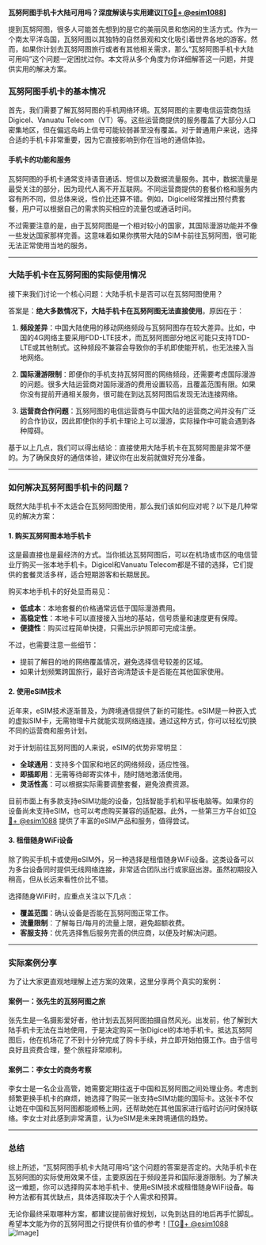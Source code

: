 **瓦努阿图手机卡大陆可用吗？深度解读与实用建议[[TG💪+ @esim1088](https://t.me/s/esim1088)]**

提到瓦努阿图，很多人可能首先想到的是它的美丽风景和悠闲的生活方式。作为一个南太平洋岛国，瓦努阿图以其独特的自然景观和文化吸引着世界各地的游客。然而，如果你计划去瓦努阿图旅行或者有其他相关需求，那么“瓦努阿图手机卡大陆可用吗”这个问题一定困扰过你。本文将从多个角度为你详细解答这一问题，并提供实用的解决方案。

### 瓦努阿图手机卡的基本情况

首先，我们需要了解瓦努阿图的手机网络环境。瓦努阿图的主要电信运营商包括Digicel、Vanuatu Telecom（VT）等。这些运营商提供的服务覆盖了大部分人口密集地区，但在偏远岛屿上信号可能较弱甚至没有覆盖。对于普通用户来说，选择合适的手机卡非常重要，因为它直接影响到你在当地的通信体验。

#### 手机卡的功能和服务

瓦努阿图的手机卡通常支持语音通话、短信以及数据流量服务。其中，数据流量是最受关注的部分，因为现代人离不开互联网。不同运营商提供的套餐价格和服务内容有所不同，但总体来说，性价比还算不错。例如，Digicel经常推出预付费套餐，用户可以根据自己的需求购买相应的流量包或通话时间。

不过需要注意的是，由于瓦努阿图是一个相对较小的国家，其国际漫游功能并不像一些发达国家那样完善。这意味着如果你携带大陆的SIM卡前往瓦努阿图，很可能无法正常使用当地的服务。

---

### 大陆手机卡在瓦努阿图的实际使用情况

接下来我们讨论一个核心问题：大陆手机卡是否可以在瓦努阿图使用？

答案是：**绝大多数情况下，大陆手机卡在瓦努阿图无法直接使用**。原因在于：

1. **频段差异**：中国大陆使用的移动网络频段与瓦努阿图存在较大差异。比如，中国的4G网络主要采用FDD-LTE技术，而瓦努阿图部分地区可能只支持TDD-LTE或其他制式。这种频段不兼容会导致你的手机即使能开机，也无法接入当地网络。
   
2. **国际漫游限制**：即便你的手机支持瓦努阿图的网络频段，还需要考虑国际漫游的问题。很多大陆运营商对国际漫游的费用设置较高，且覆盖范围有限。如果你没有提前开通相关服务，很可能在到达瓦努阿图后发现无法连接网络。

3. **运营商合作问题**：瓦努阿图的电信运营商与中国大陆的运营商之间并没有广泛的合作协议，因此即使你的手机卡理论上可以漫游，实际操作中可能会遇到各种障碍。

基于以上几点，我们可以得出结论：直接使用大陆手机卡在瓦努阿图是非常不便的。为了确保良好的通信体验，建议你在出发前就做好充分准备。

---

### 如何解决瓦努阿图手机卡的问题？

既然大陆手机卡不太适合在瓦努阿图使用，那么我们该如何应对呢？以下是几种常见的解决方案：

#### 1. 购买瓦努阿图本地手机卡

这是最直接也是最经济的方式。当你抵达瓦努阿图后，可以在机场或市区的电信营业厅购买一张本地手机卡。Digicel和Vanuatu Telecom都是不错的选择，它们提供的套餐灵活多样，适合短期游客和长期居民。

购买本地手机卡的好处显而易见：
- **低成本**：本地套餐的价格通常远低于国际漫游费用。
- **高稳定性**：本地卡可以直接接入当地的基站，信号质量和速度更有保障。
- **便捷性**：购买过程简单快捷，只需出示护照即可完成注册。

不过，也需要注意一些细节：
- 提前了解目的地的网络覆盖情况，避免选择信号较差的区域。
- 如果计划频繁跨国旅行，最好咨询清楚该卡是否能在其他国家使用。

#### 2. 使用eSIM技术

近年来，eSIM技术逐渐普及，为跨境通信提供了新的可能性。eSIM是一种嵌入式的虚拟SIM卡，无需物理卡片就能实现网络连接。通过这种方式，你可以轻松切换不同的运营商和服务计划。

对于计划前往瓦努阿图的人来说，eSIM的优势非常明显：
- **全球通用**：支持多个国家和地区的网络频段，适应性强。
- **即插即用**：无需等待邮寄实体卡，随时随地激活使用。
- **灵活性高**：可以根据实际需要调整套餐，避免浪费资源。

目前市面上有多款支持eSIM功能的设备，包括智能手机和平板电脑等。如果你的设备尚未支持eSIM，也可以考虑购买兼容的适配器。此外，一些第三方平台如[TG💪+ @esim1088](https://t.me/s/esim1088) 提供了丰富的eSIM产品和服务，值得尝试。

#### 3. 租借随身WiFi设备

除了购买手机卡或使用eSIM外，另一种选择是租借随身WiFi设备。这类设备可以为多台设备同时提供无线网络连接，非常适合团队出行或家庭出游。虽然初期投入稍高，但从长远来看性价比不错。

选择随身WiFi时，应重点关注以下几点：
- **覆盖范围**：确认设备是否能在瓦努阿图正常工作。
- **流量限制**：了解每日/每月的流量上限，避免超额收费。
- **客服支持**：优先选择售后服务完善的供应商，以便及时解决问题。

---

### 实际案例分享

为了让大家更直观地理解上述方案的效果，这里分享两个真实的案例：

#### 案例一：张先生的瓦努阿图之旅

张先生是一名摄影爱好者，他计划去瓦努阿图拍摄自然风光。出发前，他了解到大陆手机卡无法在当地使用，于是决定购买一张Digicel的本地手机卡。抵达瓦努阿图后，他在机场花了不到十分钟完成了购卡手续，并立即开始拍摄工作。由于信号良好且资费合理，整个旅程非常顺利。

#### 案例二：李女士的商务考察

李女士是一名企业高管，她需要定期往返于中国和瓦努阿图之间处理业务。考虑到频繁更换手机卡的麻烦，她选择了购买一张支持eSIM功能的国际卡。这张卡不仅让她在中国和瓦努阿图都能顺畅上网，还帮助她在其他国家进行临时访问时保持联络。李女士对此感到非常满意，认为eSIM是未来跨境通信的趋势。

---

### 总结

综上所述，“瓦努阿图手机卡大陆可用吗”这个问题的答案是否定的。大陆手机卡在瓦努阿图的实际使用效果不佳，主要原因在于频段差异和国际漫游限制。为了解决这一难题，你可以选择购买本地手机卡、使用eSIM技术或租借随身WiFi设备。每种方法都有其优缺点，具体选择取决于个人需求和预算。

无论你最终采取哪种方案，都建议提前做好规划，以免到达目的地后再手忙脚乱。希望本文能为你的瓦努阿图之行提供有价值的参考！[[TG💪+ @esim1088](https://t.me/s/esim1088) ![Image](https://i.postimg.cc/4NQfJmqS/Snipaste-2025-05-13-00-14-12.png)]